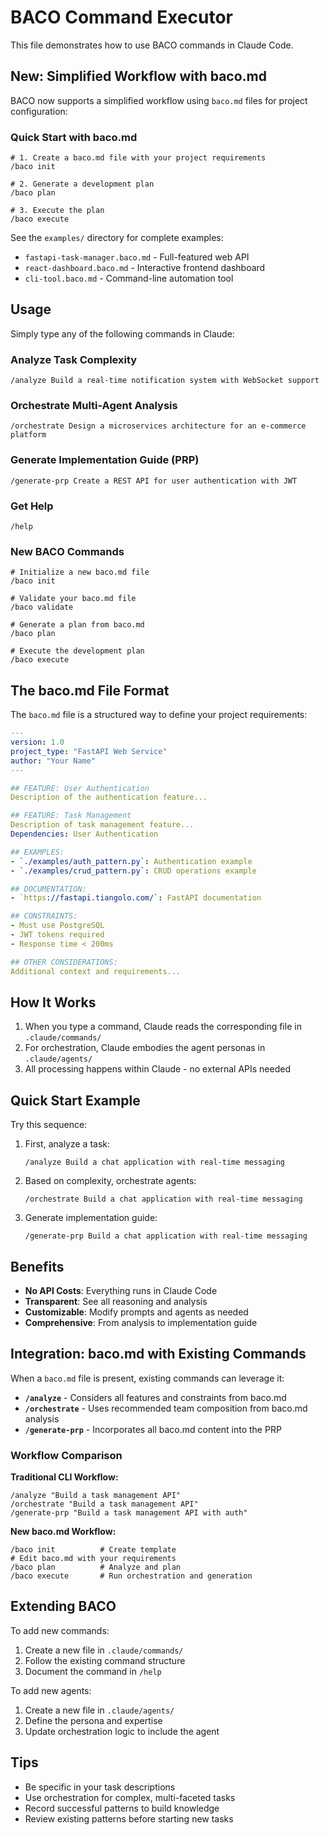 # BACO Command Executor

This file demonstrates how to use BACO commands in Claude Code.

## New: Simplified Workflow with baco.md

BACO now supports a simplified workflow using `baco.md` files for project configuration:

### Quick Start with baco.md
```
# 1. Create a baco.md file with your project requirements
/baco init

# 2. Generate a development plan
/baco plan

# 3. Execute the plan
/baco execute
```

See the `examples/` directory for complete examples:
- `fastapi-task-manager.baco.md` - Full-featured web API
- `react-dashboard.baco.md` - Interactive frontend dashboard
- `cli-tool.baco.md` - Command-line automation tool

## Usage

Simply type any of the following commands in Claude:

### Analyze Task Complexity
```
/analyze Build a real-time notification system with WebSocket support
```

### Orchestrate Multi-Agent Analysis
```
/orchestrate Design a microservices architecture for an e-commerce platform
```

### Generate Implementation Guide (PRP)
```
/generate-prp Create a REST API for user authentication with JWT
```

### Get Help
```
/help
```

### New BACO Commands
```
# Initialize a new baco.md file
/baco init

# Validate your baco.md file
/baco validate

# Generate a plan from baco.md
/baco plan

# Execute the development plan
/baco execute
```

## The baco.md File Format

The `baco.md` file is a structured way to define your project requirements:

```yaml
---
version: 1.0
project_type: "FastAPI Web Service"
author: "Your Name"
---

## FEATURE: User Authentication
Description of the authentication feature...

## FEATURE: Task Management
Description of task management feature...
Dependencies: User Authentication

## EXAMPLES:
- `./examples/auth_pattern.py`: Authentication example
- `./examples/crud_pattern.py`: CRUD operations example

## DOCUMENTATION:
- `https://fastapi.tiangolo.com/`: FastAPI documentation

## CONSTRAINTS:
- Must use PostgreSQL
- JWT tokens required
- Response time < 200ms

## OTHER CONSIDERATIONS:
Additional context and requirements...
```

## How It Works

1. When you type a command, Claude reads the corresponding file in `.claude/commands/`
2. For orchestration, Claude embodies the agent personas in `.claude/agents/`
3. All processing happens within Claude - no external APIs needed

## Quick Start Example

Try this sequence:

1. First, analyze a task:
   ```
   /analyze Build a chat application with real-time messaging
   ```

2. Based on complexity, orchestrate agents:
   ```
   /orchestrate Build a chat application with real-time messaging
   ```

3. Generate implementation guide:
   ```
   /generate-prp Build a chat application with real-time messaging
   ```

## Benefits

- **No API Costs**: Everything runs in Claude Code
- **Transparent**: See all reasoning and analysis
- **Customizable**: Modify prompts and agents as needed
- **Comprehensive**: From analysis to implementation guide

## Integration: baco.md with Existing Commands

When a `baco.md` file is present, existing commands can leverage it:

- **`/analyze`** - Considers all features and constraints from baco.md
- **`/orchestrate`** - Uses recommended team composition from baco.md analysis
- **`/generate-prp`** - Incorporates all baco.md content into the PRP

### Workflow Comparison

**Traditional CLI Workflow:**
```
/analyze "Build a task management API"
/orchestrate "Build a task management API"
/generate-prp "Build a task management API with auth"
```

**New baco.md Workflow:**
```
/baco init          # Create template
# Edit baco.md with your requirements
/baco plan          # Analyze and plan
/baco execute       # Run orchestration and generation
```

## Extending BACO

To add new commands:
1. Create a new file in `.claude/commands/`
2. Follow the existing command structure
3. Document the command in `/help`

To add new agents:
1. Create a new file in `.claude/agents/`
2. Define the persona and expertise
3. Update orchestration logic to include the agent

## Tips

- Be specific in your task descriptions
- Use orchestration for complex, multi-faceted tasks
- Record successful patterns to build knowledge
- Review existing patterns before starting new tasks